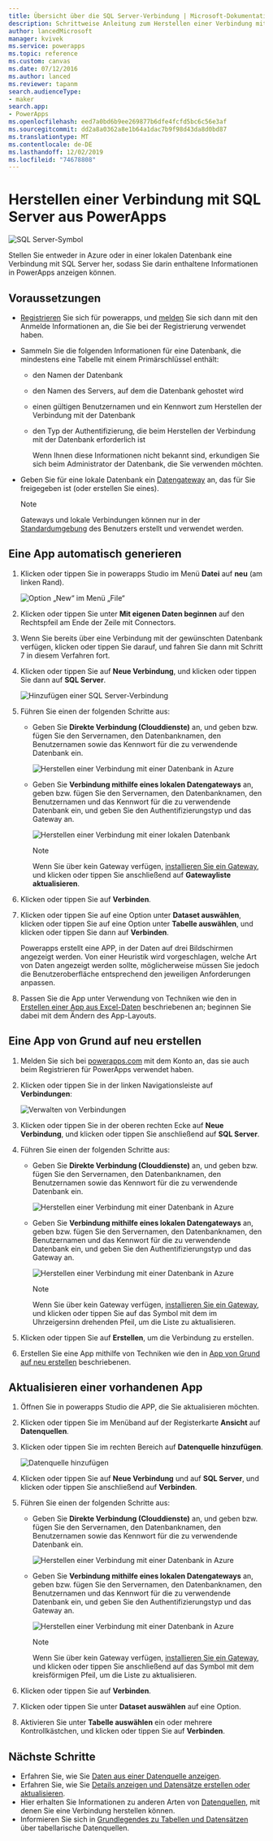 ```yaml
---
title: Übersicht über die SQL Server-Verbindung | Microsoft-Dokumentation
description: Schrittweise Anleitung zum Herstellen einer Verbindung mit Azure SQL oder einer lokalen SQL Server-Datenbank
author: lancedMicrosoft
manager: kvivek
ms.service: powerapps
ms.topic: reference
ms.custom: canvas
ms.date: 07/12/2016
ms.author: lanced
ms.reviewer: tapanm
search.audienceType:
- maker
search.app:
- PowerApps
ms.openlocfilehash: eed7a0bd6b9ee269877b6dfe4fcfd5bc6c56e3af
ms.sourcegitcommit: dd2a8a0362a8e1b64a1dac7b9f98d43da8d0bd87
ms.translationtype: MT
ms.contentlocale: de-DE
ms.lasthandoff: 12/02/2019
ms.locfileid: "74678808"
---
```

# <a name="connect-to-sql-server-from-powerapps"></a>Herstellen einer Verbindung mit SQL Server aus PowerApps
![SQL Server-Symbol](./media/connection-azure-sqldatabase/sqlicon.png)

Stellen Sie entweder in Azure oder in einer lokalen Datenbank eine Verbindung mit SQL Server her, sodass Sie darin enthaltene Informationen in PowerApps anzeigen können.

## <a name="prerequisites"></a>Voraussetzungen

* [Registrieren](../../signup-for-powerapps.md) Sie sich für powerapps, und [melden](https://make.powerapps.com?utm_source=padocs&utm_medium=linkinadoc&utm_campaign=referralsfromdoc) Sie sich dann mit den Anmelde Informationen an, die Sie bei der Registrierung verwendet haben.
* Sammeln Sie die folgenden Informationen für eine Datenbank, die mindestens eine Tabelle mit einem Primärschlüssel enthält:
  
  * den Namen der Datenbank
  * den Namen des Servers, auf dem die Datenbank gehostet wird
  * einen gültigen Benutzernamen und ein Kennwort zum Herstellen der Verbindung mit der Datenbank
  * den Typ der Authentifizierung, die beim Herstellen der Verbindung mit der Datenbank erforderlich ist
    
    Wenn Ihnen diese Informationen nicht bekannt sind, erkundigen Sie sich beim Administrator der Datenbank, die Sie verwenden möchten.
* Geben Sie für eine lokale Datenbank ein [Datengateway](../gateway-management.md) an, das für Sie freigegeben ist (oder erstellen Sie eines).
  
    > [!NOTE]
  > Gateways und lokale Verbindungen können nur in der [Standardumgebung](../working-with-environments.md) des Benutzers erstellt und verwendet werden.

## <a name="generate-an-app-automatically"></a>Eine App automatisch generieren
1. Klicken oder tippen Sie in powerapps Studio im Menü **Datei** auf **neu** (am linken Rand).
   
    ![Option „New“ im Menü „File“](./media/connection-azure-sqldatabase/file-new.png)
2. Klicken oder tippen Sie unter **Mit eigenen Daten beginnen** auf den Rechtspfeil am Ende der Zeile mit Connectors.
3. Wenn Sie bereits über eine Verbindung mit der gewünschten Datenbank verfügen, klicken oder tippen Sie darauf, und fahren Sie dann mit Schritt 7 in diesem Verfahren fort.
4. Klicken oder tippen Sie auf **Neue Verbindung**, und klicken oder tippen Sie dann auf **SQL Server**.
   
    ![Hinzufügen einer SQL Server-Verbindung](./media/connection-azure-sqldatabase/add-sql-connection.png)
5. Führen Sie einen der folgenden Schritte aus:
   
   * Geben Sie **Direkte Verbindung (Clouddienste)** an, und geben bzw. fügen Sie den Servernamen, den Datenbanknamen, den Benutzernamen sowie das Kennwort für die zu verwendende Datenbank ein.
     
       ![Herstellen einer Verbindung mit einer Datenbank in Azure](./media/connection-azure-sqldatabase/connect-azure.png)
   * Geben Sie **Verbindung mithilfe eines lokalen Datengateways** an, geben bzw. fügen Sie den Servernamen, den Datenbanknamen, den Benutzernamen und das Kennwort für die zu verwendende Datenbank ein, und geben Sie den Authentifizierungstyp und das Gateway an.
     
       ![Herstellen einer Verbindung mit einer lokalen Datenbank](./media/connection-azure-sqldatabase/connect-onprem.png)
     
       > [!NOTE]
     > Wenn Sie über kein Gateway verfügen, [installieren Sie ein Gateway](../gateway-reference.md), und klicken oder tippen Sie anschließend auf **Gatewayliste aktualisieren**.
6. Klicken oder tippen Sie auf **Verbinden**.
7. Klicken oder tippen Sie auf eine Option unter **Dataset auswählen**, klicken oder tippen Sie auf eine Option unter **Tabelle auswählen**, und klicken oder tippen Sie dann auf **Verbinden**.
   
    Powerapps erstellt eine APP, in der Daten auf drei Bildschirmen angezeigt werden. Von einer Heuristik wird vorgeschlagen, welche Art von Daten angezeigt werden sollte, möglicherweise müssen Sie jedoch die Benutzeroberfläche entsprechend den jeweiligen Anforderungen anpassen.
8. Passen Sie die App unter Verwendung von Techniken wie den in [Erstellen einer App aus Excel-Daten](../get-started-create-from-data.md) beschriebenen an; beginnen Sie dabei mit dem Ändern des App-Layouts.

## <a name="build-an-app-from-scratch"></a>Eine App von Grund auf neu erstellen
1. Melden Sie sich bei [powerapps.com](https://make.powerapps.com?utm_source=padocs&utm_medium=linkinadoc&utm_campaign=referralsfromdoc) mit dem Konto an, das sie auch beim Registrieren für PowerApps verwendet haben.
2. Klicken oder tippen Sie in der linken Navigationsleiste auf **Verbindungen**:  
   
    ![Verwalten von Verbindungen](./media/connection-azure-sqldatabase/manage-connections.png)
3. Klicken oder tippen Sie in der oberen rechten Ecke auf **Neue Verbindung**, und klicken oder tippen Sie anschließend auf **SQL Server**.
4. Führen Sie einen der folgenden Schritte aus:
   
   * Geben Sie **Direkte Verbindung (Clouddienste)** an, und geben bzw. fügen Sie den Servernamen, den Datenbanknamen, den Benutzernamen sowie das Kennwort für die zu verwendende Datenbank ein.
     
       ![Herstellen einer Verbindung mit einer Datenbank in Azure](./media/connection-azure-sqldatabase/connect-azure-portal.png)
   * Geben Sie **Verbindung mithilfe eines lokalen Datengateways** an, geben bzw. fügen Sie den Servernamen, den Datenbanknamen, den Benutzernamen und das Kennwort für die zu verwendende Datenbank ein, und geben Sie den Authentifizierungstyp und das Gateway an.
     
       ![Herstellen einer Verbindung mit einer Datenbank in Azure](./media/connection-azure-sqldatabase/connect-onprem-portal.png)
     
       > [!NOTE]
     > Wenn Sie über kein Gateway verfügen, [installieren Sie ein Gateway](../gateway-reference.md), und klicken oder tippen Sie auf das Symbol mit dem im Uhrzeigersinn drehenden Pfeil, um die Liste zu aktualisieren.
5. Klicken oder tippen Sie auf **Erstellen**, um die Verbindung zu erstellen.
6. Erstellen Sie eine App mithilfe von Techniken wie den in [App von Grund auf neu erstellen](../get-started-create-from-blank.md) beschriebenen.

## <a name="update-an-existing-app"></a>Aktualisieren einer vorhandenen App
1. Öffnen Sie in powerapps Studio die APP, die Sie aktualisieren möchten.
2. Klicken oder tippen Sie im Menüband auf der Registerkarte **Ansicht** auf **Datenquellen**.
3. Klicken oder tippen Sie im rechten Bereich auf **Datenquelle hinzufügen**.
   
    ![Datenquelle hinzufügen](./media/connection-azure-sqldatabase/add-data-source.png)
4. Klicken oder tippen Sie auf **Neue Verbindung** und auf **SQL Server**, und klicken oder tippen Sie anschließend auf **Verbinden**.
5. Führen Sie einen der folgenden Schritte aus:
   
   * Geben Sie **Direkte Verbindung (Clouddienste)** an, und geben bzw. fügen Sie den Servernamen, den Datenbanknamen, den Benutzernamen sowie das Kennwort für die zu verwendende Datenbank ein.
     
       ![Herstellen einer Verbindung mit einer Datenbank in Azure](./media/connection-azure-sqldatabase/connect-azure-fromblank.png)
   * Geben Sie **Verbindung mithilfe eines lokalen Datengateways** an, geben bzw. fügen Sie den Servernamen, den Datenbanknamen, den Benutzernamen und das Kennwort für die zu verwendende Datenbank ein, und geben Sie den Authentifizierungstyp und das Gateway an.
     
       ![Herstellen einer Verbindung mit einer Datenbank in Azure](./media/connection-azure-sqldatabase/connect-onprem-fromblank.png)
     
       > [!NOTE]
     > Wenn Sie über kein Gateway verfügen, [installieren Sie ein Gateway](../gateway-reference.md), und klicken oder tippen Sie anschließend auf das Symbol mit dem kreisförmigen Pfeil, um die Liste zu aktualisieren.
6. Klicken oder tippen Sie auf **Verbinden**.
7. Klicken oder tippen Sie unter **Dataset auswählen** auf eine Option.
8. Aktivieren Sie unter **Tabelle auswählen** ein oder mehrere Kontrollkästchen, und klicken oder tippen Sie auf **Verbinden**.

## <a name="next-steps"></a>Nächste Schritte
* Erfahren Sie, wie Sie [Daten aus einer Datenquelle anzeigen](../add-gallery.md).
* Erfahren Sie, wie Sie [Details anzeigen und Datensätze erstellen oder aktualisieren](../add-form.md).
* Hier erhalten Sie Informationen zu anderen Arten von [Datenquellen](../connections-list.md), mit denen Sie eine Verbindung herstellen können.  
* Informieren Sie sich in [Grundlegendes zu Tabellen und Datensätzen](../working-with-tables.md) über tabellarische Datenquellen.

<!--NotAvailableYet
## View the available functions ##
This connection includes the following functions:

| Function Name |  Description |
| --- | --- |
|[GetItems](connection-azure-sqldatabase.md#getitems) | Retrieves rows from a SQL table |
|[PostItem](connection-azure-sqldatabase.md#postitem) | Inserts a new row into a SQL table |
|[GetItem](connection-azure-sqldatabase.md#getitem) | Retrieves a single row from a SQL table |
|[DeleteItem](connection-azure-sqldatabase.md#deleteitem) | Deletes a row from a SQL table |
|[PatchItem](connection-azure-sqldatabase.md#patchitem) | Updates an existing row in a SQL table |
|[GetTables](connection-azure-sqldatabase.md#gettables) | Retrieves tables from a SQL database |

### GetItems
Get rows: Retrieves rows from a SQL table

#### Input properties

| Name| Data Type|Required|Description|
| ---|---|---|---|
|table|string|yes|Name of SQL table|
|$skip|integer|no|Number of entries to skip (default = 0)|
|$top|integer|no|Maximum number of entries to retrieve (default = 256)|
|$filter|string|no|An ODATA filter query to restrict the number of entries|
|$orderby|string|no|An ODATA orderBy query for specifying the order of entries|

### PostItem
Insert row: Inserts a new row into a SQL table

#### Input properties

| Name| Data Type|Required|Description|
| ---|---|---|---|
|table|string|yes|Name of SQL table|
|item| |yes|Row to insert into the specified table in SQL|

#### Output properties

| Property Name | Data Type | Required | Description |
|---|---|---|---|
|value|array|No | |


### GetItem
Get row: Retrieves a single row from a SQL table

#### Input properties

| Name| Data Type|Required|Description|
| ---|---|---|---|
|table|string|yes|Name of SQL table|
|id|string|yes|Unique identifier of the row to retrieve|

#### Output properties

| Property Name | Data Type | Required | Description |
|---|---|---|---|
|ItemInternalId|string|No | |


### DeleteItem
Delete row: Deletes a row from a SQL table

#### Input properties

| Name| Data Type|Required|Description|
| ---|---|---|---|
|table|string|yes|Name of SQL table|
|id|string|yes|Unique identifier of the row to delete|

#### Output properties
None.

### PatchItem
Update row: Updates an existing row in a SQL table

#### Input properties

| Name| Data Type|Required|Description|
| ---|---|---|---|
|table|string|yes|Name of SQL table|
|id|string|yes|Unique identifier of the row to update|
|item| |yes|Row with updated values|

#### Output properties

| Property Name | Data Type | Required | Description |
|---|---|---|---|
|ItemInternalId|string|No | &nbsp; |


### GetTables
Get tables: Retrieves tables from a SQL database

#### Input properties
None.

#### Output properties

| Property Name | Data Type | Required | Description |
|---|---|---|---|
|value|array|No | Can output the Name and DisplayName properties |

### ExecuteProcedure
Execute stored procedure: Executes a stored procedure in SQL

#### Input properties

| Name| Data Type|Required|Description|
| ---|---|---|---|
|procedure|string|yes|Procedure name|
|parameters| |yes|Input parameters|

#### Output properties
Result of the stored procedure execution.

| Property Name | Data Type | Required | Description |
|---|---|---|---|
|OutputParameters|object|No | Output parameter values |
|ReturnCode|integer|No | Return code of a procedure |
|ResultSets|object|No | Result sets|

-->
